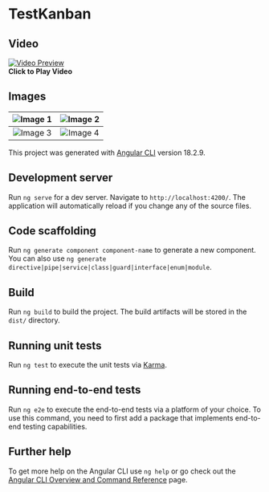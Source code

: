 # TestKanban

## Video

[![Video Preview](https://github.com/user-attachments/assets/0a564b65-2d10-49ea-8a0d-c8661a61c3c1)](https://github.com/user-attachments/assets/41b7a21a-c0f6-4782-b4a4-4b3968b9a570)  
**Click to Play Video**

## Images

| ![Image 1](https://github.com/user-attachments/assets/6b6f5f2f-bd0f-4cc5-b924-0adc11fce700) | ![Image 2](https://github.com/user-attachments/assets/0a564b65-2d10-49ea-8a0d-c8661a61c3c1) |
|:--:|:--:|
| ![Image 3](https://github.com/user-attachments/assets/464e79da-4b44-4c94-a7c3-ac34824ab247) | ![Image 4](https://github.com/user-attachments/assets/16984b46-cf90-41c8-bb20-78f95e6fc5c3) | ![Image 5](https://github.com/user-attachments/assets/cdd4bd28-d270-4312-b2cf-4b6ddb6eb4eb) |





This project was generated with [Angular CLI](https://github.com/angular/angular-cli) version 18.2.9.

## Development server

Run `ng serve` for a dev server. Navigate to `http://localhost:4200/`. The application will automatically reload if you change any of the source files.

## Code scaffolding

Run `ng generate component component-name` to generate a new component. You can also use `ng generate directive|pipe|service|class|guard|interface|enum|module`.

## Build

Run `ng build` to build the project. The build artifacts will be stored in the `dist/` directory.

## Running unit tests

Run `ng test` to execute the unit tests via [Karma](https://karma-runner.github.io).

## Running end-to-end tests

Run `ng e2e` to execute the end-to-end tests via a platform of your choice. To use this command, you need to first add a package that implements end-to-end testing capabilities.

## Further help

To get more help on the Angular CLI use `ng help` or go check out the [Angular CLI Overview and Command Reference](https://angular.dev/tools/cli) page.
